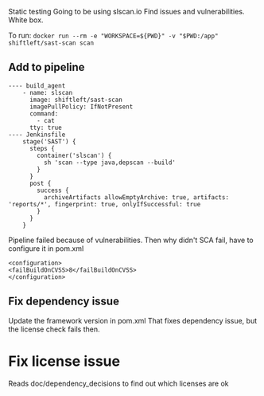 Static testing
Going to be using slscan.io
Find issues and vulnerabilities. White box. 

To run:
```docker run --rm -e "WORKSPACE=${PWD}" -v "$PWD:/app" shiftleft/sast-scan scan```

## Add to pipeline
```
---- build_agent
    - name: slscan
      image: shiftleft/sast-scan
      imagePullPolicy: IfNotPresent
      command: 
        - cat
      tty: true
---- Jenkinsfile
    stage('SAST') {
      steps {
        container('slscan') {
          sh 'scan --type java,depscan --build'
        }
      }
      post {
        success {	
          archiveArtifacts allowEmptyArchive: true, artifacts: 'reports/*', fingerprint: true, onlyIfSuccessful: true
        }
      }
    }
```

Pipeline failed because of vulnerabilities.
Then why didn't SCA fail, have to configure it in pom.xml
```
<configuration>
<failBuildOnCVSS>8</failBuildOnCVSS>
</configuration>
```

## Fix dependency issue 
Update the framework version in pom.xml
That fixes dependency issue, but the license check fails then. 

# Fix license issue 
Reads doc/dependency_decisions to find out which licenses are ok
